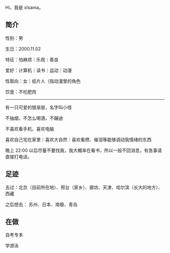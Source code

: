 Hi，我是 xlsama。

## 简介

性别：男

生日：2000.11.02

特征：怕麻烦｜乐观｜善良

爱好：计算机｜读书｜运动｜动漫

性取向：女｜纸片人（指动漫里的角色

饮食：不吃肥肉

---

有一只可爱的银渐层，名字叫小怪

不抽烟，不怎么喝酒，不蹦迪

不喜欢看手机，喜欢电脑

喜欢自己宅在家里｜喜欢大自然｜喜欢看燃、催泪等能够调动我情绪的东西

晚上 22:00 以后尽量不要找我，我大概率在看书，所以一般不回消息，有急事请直接打电话。

## 足迹

去过：北京（目前所在地）、邢台（家乡）、廊坊、天津、哈尔滨（长大的地方）、西藏

之后想去： 苏州、日本、南极、青岛

## 在做

自考专本

学游泳
